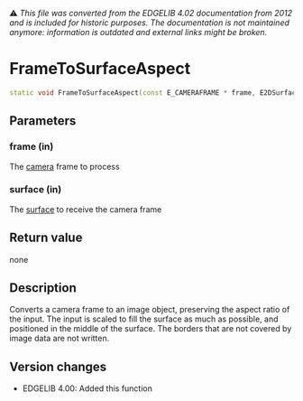 :warning: _This file was converted from the EDGELIB 4.02 documentation from 2012 and is included for historic purposes. The documentation is not maintained anymore: information is outdated and external links might be broken._

# FrameToSurfaceAspect


```c++
static void FrameToSurfaceAspect(const E_CAMERAFRAME * frame, E2DSurface * surface)
```

## Parameters
### frame (in)
The [camera](classecamera_structures.md) frame to process

### surface (in)
The [surface](e2dsurface.md) to receive the camera frame

## Return value
none

## Description
Converts a camera frame to an image object, preserving the aspect ratio of the input. The input is scaled to fill the surface as much as possible, and positioned in the middle of the surface. The borders that are not covered by image data are not written.

## Version changes
- EDGELIB 4.00: Added this function

